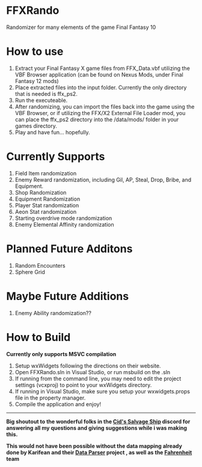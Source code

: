 # FFXRando
Randomizer for many elements of the game Final Fantasy 10

# How to use
1. Extract your Final Fantasy X game files from FFX_Data.vbf utilizing the VBF Browser application (can be found on Nexus Mods, under Final Fantasy 12 mods)
2. Place extracted files into the input folder. Currently the only directory that is needed is ffx_ps2.
3. Run the executeable.
4. After randomizing, you can import the files back into the game using the VBF Browser, or if utilizing the FFX/X2 External File Loader mod, you can place the ffx_ps2 directory into the /data/mods/ folder in your games directory.
5. Play and have fun... hopefully.

# Currently Supports
1. Field Item randomization
2. Enemy Reward randomization, including Gil, AP, Steal, Drop, Bribe, and Equipment.
3. Shop Randomization
4. Equipment Randomization
5. Player Stat randomization
6. Aeon Stat randomization
7. Starting overdrive mode randomization
8. Enemy Elemental Affinity randomization

# Planned Future Additons
1. Random Encounters
2. Sphere Grid

# Maybe Future Additions
1. Enemy Ability randomization??

# How to Build
**Currently only supports MSVC compilation**
1. Setup wxWidgets following the directions on their website.
2. Open FFXRando.sln in Visual Studio, or run msbuild on the .sln
3. If running from the command line, you may need to edit the project settings (vcxproj) to point to your wxWidgets directory.
4. If running in Visual Studio, make sure you setup your wxwidgets.props file in the property manager.
5. Compile the application and enjoy!

____
**Big shoutout to the wonderful folks in the [Cid's Salvage Ship](https://discord.gg/vEu5wkjXGv) discord for answering all my questions and giving suggestions while i was making this.**

**This would not have been possible without the data mapping already done by Karifean and their [Data Parser](https://github.com/Karifean/FFXDataParser) project , as well as the [Fahrenheit](https://github.com/peppy-enterprises/fahrenheit) team**

